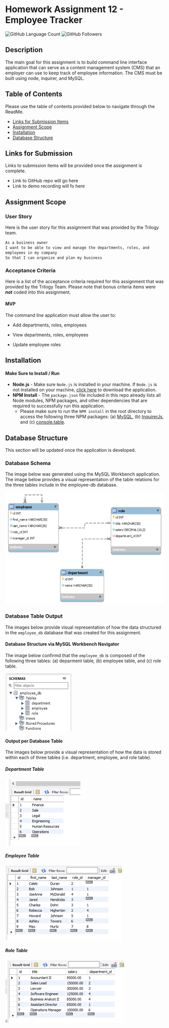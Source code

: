 # Homework Assignment 12 - Employee Tracker

![GitHub Language Count](https://img.shields.io/github/languages/count/KEDuran/Employee_Tracker?label=Languages%20Used&logo=GitHub)
![GitHub Followers](https://img.shields.io/github/followers/KEDuran?color=orange&label=Followers&logo=GitHub)

## Description

The main goal for this assignment is to build command line interface application that can serve as a content management system (CMS) that an employer can use to keep track of employee information. The CMS must be built using node, inquirer, and MySQL.

## Table of Contents

Please use the table of contents provided below to navigate through the ReadMe.

- [Links for Submission Items](#links-for-submission-items)
- [Assignment Scope](#assignment-scope)
- [Installation](#installation)
- [Database Structure](#database-structure)

## Links for Submission

Links to submission items will be provided once the assignment is complete.

- Link to GitHub repo will go here
- Link to demo recording will fo here

## Assignment Scope

### User Story

Here is the user story for this assignment that was provided by the Trilogy team.

```
As a business owner
I want to be able to view and manage the departments, roles, and employees in my company
So that I can organize and plan my business
```

### Acceptance Criteria

Here is a list of the acceptance criteria required for this assignment that was provided by the Trilogy Team. Please note that bonus criteria items were **_not_** coded into this assignment.

#### MVP

The command line application must allow the user to:

- Add departments, roles, employees

- View departments, roles, employees

- Update employee roles

## Installation

#### Make Sure to Install / Run

- **Node.js** - Make sure `Node.js` is installed in your machine. If `Node.js` is not installed on your machine, [click here](https://nodejs.org/en/) to download the application.
- **NPM Install** - The `package.json` file included in this repo already lists all Node modules, NPM packages, and other dependencies that are required to successfully run this application.
  - Please make sure to run the `NPM install` in the root directory to access the following three NPM packages: (a) [MySQL](https://www.npmjs.com/package/mysql), (b) [InquirerJs](https://www.npmjs.com/package/inquirer/v/0.2.3), and (c) [console.table](https://www.npmjs.com/package/console.table).

## Database Structure

This section will be updated once the application is developed.

### Database Schema

The image below was generated using the MySQL Workbench application. The image below provides a visual representation of the table relations for the three tables include in the employee-db database.

![Employee Database Schema](images/employeeDBSchema.png)

### Database Table Output

The images below provide visual representation of how the data structured in the `employee_db` database that was created for this assignment.

#### Database Structure via MySQL Workbench Navigator

The image below confirmd that the `employee_db` is composed of the following three tables: (a) deparment table, (b) employee table, and (c) role table.

![Database Tables](images/dbTOC.png)

#### Output per Database Table

The images below provide a visual representation of how the data is stored within each of three tables (i.e. department, employee, and role table).

##### Department Table

![Department Table](images/departmentTable.png)

##### Employee Table

![Employee Table](images/employeeTable.png)

##### Role Table

![Role Table](images/roleTable.png)
